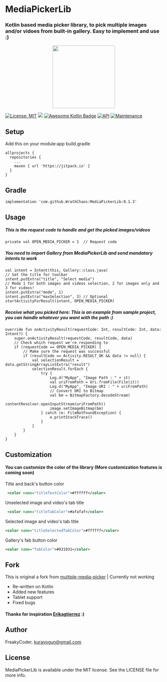 # MediaPickerLib
### Kotlin based media picker library, to pick multiple images and/or vidoes from built-in gallery. Easy to implement and use :) 
<p align="center">
<img width="200" height="200" src="https://github.com/WrathChaos/MediaPickerLib/blob/master/MediaPickerLib.png">
</p>


[![License: MIT](https://img.shields.io/badge/License-MIT-yellow.svg)](https://opensource.org/licenses/MIT)
[![](https://jitpack.io/v/WrathChaos/MediaPickerLib.svg)](https://jitpack.io/#WrathChaos/MediaPickerLib)
[![Awesome Kotlin Badge](https://kotlin.link/awesome-kotlin.svg)](https://github.com/KotlinBy/awesome-kotlin)
[![API](https://img.shields.io/badge/API-19%2B-brightgreen.svg?style=flat)](https://android-arsenal.com/api?level=19)
[![Maintenance](https://img.shields.io/badge/Maintained%3F-yes-green.svg)](https://github.com/WrathChaos/MediaPickerLib)

## Setup
Add this on your module:app build.gradle
```
allprojects {
  repositories {
  	...
  	maven { url 'https://jitpack.io' }
  }
}
```
## Gradle

```
implementation 'com.github.WrathChaos:MediaPickerLib:0.1.3'
```

## Usage


##### This is the request code to handle and get the picked images/videos
```
private val OPEN_MEDIA_PICKER = 1  // Request code
```


##### You need to import Gallery from MediaPickerLib and send mandatory intents to work
```
val intent = Intent(this, Gallery::class.java)
// Set the title for toolbar
intent.putExtra("title", "Select media")
// Mode 1 for both images and videos selection, 2 for images only and 3 for videos!
intent.putExtra("mode", 1)
intent.putExtra("maxSelection", 3) // Optional
startActivityForResult(intent, OPEN_MEDIA_PICKER)
```


##### Receive what you picked here: This is an example from sample project, you can handle whatever you want with the path :)

```
override fun onActivityResult(requestCode: Int, resultCode: Int, data: Intent?) {
    super.onActivityResult(requestCode, resultCode, data)
    // Check which request we're responding to
    if (requestCode == OPEN_MEDIA_PICKER) {
        // Make sure the request was successful
        if (resultCode == Activity.RESULT_OK && data != null) {
            val selectionResult = data.getStringArrayListExtra("result")
            selectionResult.forEach {
                try {
                    Log.d("MyApp", "Image Path : " + it)
                    val uriFromPath = Uri.fromFile(File(it))
                    Log.d("MyApp", "Image URI : " + uriFromPath)
                    // Convert URI to Bitmap
                    val bm = BitmapFactory.decodeStream(
                            contentResolver.openInputStream(uriFromPath))
                    image.setImageBitmap(bm)
                } catch (e: FileNotFoundException) {
                    e.printStackTrace()
                }
            }
        }
    }
}
```

## Customization

#### You can customize the color of the library (More customization features is coming soon)

Title and back's button color
```xml
 <color name="titleTextColor">#ffffff</color>  
```
Unselected image and video's tab title
```xml
 <color name="titleTabColor">#afafaf</color>   
```
Selected image and video's tab title
```xml
<color name="titleSelectedTabColor">#ffffff</color>
``` 
Gallery's fab button color
```xml
<color name="fabColor">#931931</color>
``` 
## Fork
This is original a fork from [multiple-media-picker](https://github.com/erikagtierrez/multiple-media-picker) | Currently not working 
* Re-written on Kotlin
* Added new features 
* Tablet support
* Fixed bugs

#### Thanks for inspiration [Erikagtierrez](https://github.com/erikagtierrez) :)

## Author

FreakyCoder, kurayogun@gmail.com

## License

MediaPickerLib is available under the MIT license. See the LICENSE file for more info.
